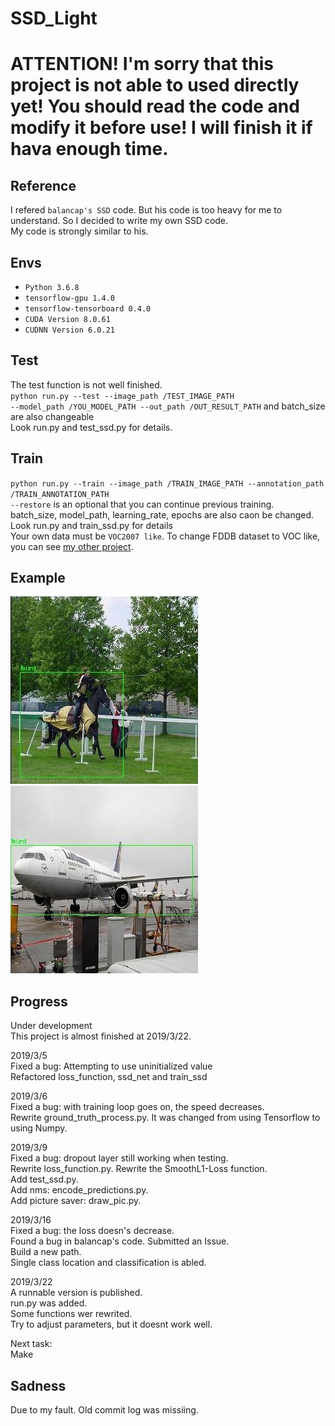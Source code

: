 # SSD_Light

# ATTENTION! I'm sorry that this project is not able to used directly yet! You should read the code and modify it before use! I will finish it if hava enough time.

Reference
---------
I refered `balancap's SSD` code. But his code is too heavy for me to understand. So I decided to write my own SSD code.<br>
My code is strongly similar to his.<br>

Envs
----
* `Python 3.6.8`<br>
* `tensorflow-gpu 1.4.0`<br>
* `tensorflow-tensorboard 0.4.0`<br>
* `CUDA Version 8.0.61`<br>
* `CUDNN Version 6.0.21`<br>

Test
----
The test function is not well finished.<br>
`python run.py --test --image_path /TEST_IMAGE_PATH`<br>
`--model_path /YOU_MODEL_PATH --out_path /OUT_RESULT_PATH` and batch_size are also changeable<br>
Look run.py and test_ssd.py for details.<br>

Train
-----
`python run.py --train --image_path /TRAIN_IMAGE_PATH --annotation_path /TRAIN_ANNOTATION_PATH`<br>
`--restore` is an optional that you can continue previous training.<br>
batch_size, model_path, learning_rate, epochs are also caon be changed.<br>
Look run.py and train_ssd.py for details<br>
Your own data must be `VOC2007 like`. To change FDDB dataset to VOC like, you can see [my other project](https://github.com/stpraha/FDDB2VOClike).

Example
-------
![pic1](https://github.com/stpraha/SSD_Light/blob/master/examples/0000.jpg)
![pic2](https://github.com/stpraha/SSD_Light/blob/master/examples/0001.jpg)


Progress
--------
Under development<br>
This project is almost finished at 2019/3/22.<br>

2019/3/5<br>
Fixed a bug: Attempting to use uninitialized value<br>
Refactored loss_function, ssd_net and train_ssd<br>

2019/3/6<br>
Fixed a bug: with training loop goes on, the speed decreases.<br>
Rewrite ground_truth_process.py. It was changed from using Tensorflow to using Numpy.<br>

2019/3/9<br>
Fixed a bug: dropout layer still working when testing.<br>
Rewrite loss_function.py. Rewrite the SmoothL1-Loss function.<br>
Add test_ssd.py.<br>
Add nms: encode_predictions.py.<br>
Add picture saver: draw_pic.py.<br>

2019/3/16<br>
Fixed a bug: the loss doesn's decrease.<br>
Found a bug in balancap's code. Submitted an Issue.<br>
Build a new path.<br>
Single class location and classification is abled.<br>

2019/3/22<br>
A runnable version is published.<br>
run.py was added.<br>
Some functions wer rewrited.<br>
Try to adjust parameters, but it doesnt work well.<br>

Next task:<br>
Make 


Sadness
-------
Due to my fault. Old commit log was missiing.
